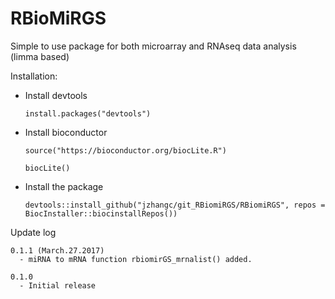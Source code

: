 # RBioMiRGS
Simple to use package for both microarray and RNAseq data analysis (limma based)

Installation:

  - Install devtools
  
        install.packages("devtools")
    
  - Install bioconductor
  
        source("https://bioconductor.org/biocLite.R")
      
        biocLite()
    
  - Install the package
  
        devtools::install_github("jzhangc/git_RBiomiRGS/RBiomiRGS", repos = BiocInstaller::biocinstallRepos())   

Update log

    0.1.1 (March.27.2017)
      - miRNA to mRNA function rbiomirGS_mrnalist() added.

    0.1.0 
      - Initial release
